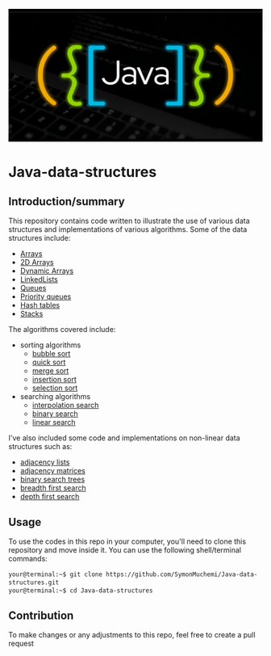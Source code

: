 ![](ST-java1_2x.png)
# Java-data-structures
## Introduction/summary
This repository contains code written to illustrate the use of various data structures and implementations of various algorithms.
Some of the data structures include:
- [Arrays](src/com/symon/arrays)
- [2D Arrays](src/com/symon/arrays)
- [Dynamic Arrays](src/com/symon/arrays)
- [LinkedLists](src/com/symon/generalDataStructures/Working_with_linkedLIsts.java)
- [Queues](src/com/symon/generalDataStructures/workingWithQueues.java)
- [Priority queues](src/com/symon/generalDataStructures/priorityQueues.java)
- [Hash tables](src/com/symon/generalDataStructures/WorkingWithHashTables.java)
- [Stacks](src/com/symon/generalDataStructures/workingWithStacks.java)

The algorithms covered include:
- sorting algorithms
    - [bubble sort](src/com/symon/sorting/BubbleSort.java)
    - [quick sort](src/com/symon/sorting/Quicksort.java)
    - [merge sort](src/com/symon/sorting/MergeSort.java)
    - [insertion sort](src/com/symon/sorting/InsertionSort.java)
    - [selection sort](src/com/symon/sorting/SelectionSort.java)
- searching algorithms
    - [interpolation search](src/com/symon/searches/InterpolationSearch.java)
    - [binary search](src/com/symon/searches/BinarySearch.java)
    - [linear search](src/com/symon/searches/LinearSearch.java)

I've also included some code and implementations on non-linear data structures such as:
- [adjacency lists](src/com/symon/adjacencyList)
- [adjacency matrices](src/com/symon/adjacencyMatrix)
- [binary search trees](src/com/symon/binarySearchTrees)
- [breadth first search](src/com/symon/breadthFirstSearch)
- [depth first search](src/com/symon/adjacencyMatrix)
## Usage
To use the codes in this repo in your computer, you'll need to clone this repository and move inside it.
You can use the following shell/terminal commands:
```shell
your@terminal:~$ git clone https://github.com/SymonMuchemi/Java-data-structures.git
your@terminal:~$ cd Java-data-structures
```
## Contribution
To make changes or any adjustments to this repo, feel free to create a pull request
